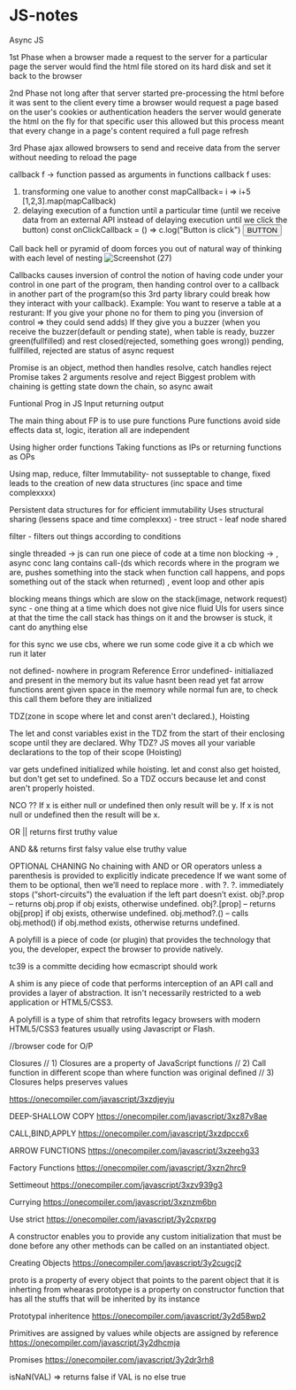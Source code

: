 # JS-notes

Async JS

1st Phase
when a browser made a request to the
server for a particular page the server
would find the html file stored on its
hard disk and set it back to the browser

2nd Phase
not long after that server started
pre-processing the html before it was
sent to the client every time a browser
would request a page based on the user's
cookies or authentication headers the
server would generate the html on the
fly for that specific user this allowed
but this process meant
that every change in a page's content
required a full page refresh

3rd Phase
ajax allowed browsers to send and receive data from
the server without needing to reload the page 

callback f -> function passed as arguments in functions
callback f uses:
1. transforming one value to another
const mapCallback= i => i+5
[1,2,3].map(mapCallback)
2. delaying execution of a function until a particular time (until we receive data from an external API instead of delaying execution until we click the button)
const onClickCallback = () => c.log("Button is click")
<button onClick={onClickCallback}>BUTTON</button>

Call back hell or pyramid of doom forces you out of natural way of thinking with each level of nesting
![Screenshot (27)](https://user-images.githubusercontent.com/67150257/155607371-c8eaad17-5e6a-4bed-9626-ba84ad507267.png)

Callbacks causes inversion of control
the notion of having code under your control in one part of the program, 
then handing control over to a callback in another part of the program(so this 3rd party library could break how they interact with your callback).
Example:
You want to reserve a table at a resturant:
If you give your phone no for them to ping you (inversion of control => they could send adds)
If they give you a buzzer (when you receive the buzzer(default or pending state), when table is ready, buzzer green(fullfilled) and rest closed(rejected, something goes wrong))
pending, fullfilled, rejected are status of async request

Promise is an object, method then handles resolve, catch handles reject
Promise takes 2 arguments resolve and reject
Biggest problem with chaining is getting state down the chain, so async await


Funtional Prog in JS
Input returning output

The main thing about FP is to use pure functions 
Pure functions avoid side effects
data st, logic, iteration all are independent

Using higher order functions
Taking functions as IPs or returning functions as OPs

Using map, reduce, filter
Immutability- not susseptable to change, fixed
leads to the creation of new data structures (inc space and time complexxxx)

Persistent data structures for for efficient immutability
Uses structural sharing (lessens space and time complexxx) - tree struct - leaf node shared 

filter - filters out things according to conditions

single threaded -> js can run one piece of code at a time
non blocking -> , async conc lang
contains call-(ds which records where in the program we are, pushes something into the stack when function call happens, and pops something out of the stack when returned)
, event loop and other apis

blocking means things which are slow on the stack(image, network request)
sync - one thing at a time which does not give nice fluid UIs for users since at that the time the call stack has things on it and the browser is stuck, it cant do anything else

for this sync we use  cbs, where we run some code give it a cb which we run it later

not defined- nowhere in program Reference Error
undefined- initialiazed and present in the memory but its value hasnt been read yet
fat arrow functions arent given space in the memory while normal fun are, to check this  call them before they are initialized

TDZ(zone in scope where let and const aren't declared.), Hoisting

The let and const variables exist in the TDZ from the start of their enclosing scope until they are declared.
Why TDZ?
JS moves all your variable declarations to the top of their scope (Hoisting)

var gets undefined initialized while hoisting.
let and const also get hoisted, but don't get set to undefined. So a TDZ occurs because let and const aren't properly hoisted.

NCO ??
If x is either null or undefined then only result will be y.
If x is not null or undefined then the result will be x.

OR ||
returns first truthy value

AND &&
returns first falsy value else truthy value

OPTIONAL CHANING
No chaining with AND or OR operators unless a parenthesis is provided to explicitly indicate precedence
If we want some of them to be optional, then we’ll need to replace more . with ?.
?. immediately stops (“short-circuits”) the evaluation if the left part doesn’t exist.
obj?.prop – returns obj.prop if obj exists, otherwise undefined.
obj?.[prop] – returns obj[prop] if obj exists, otherwise undefined.
obj.method?.() – calls obj.method() if obj.method exists, otherwise returns undefined.

A polyfill is a piece of code (or plugin) that provides the technology that you, the developer, expect the browser to provide natively. 

tc39 is a committe deciding how ecmascript should work

A shim is any piece of code that performs interception of an API call and provides a layer of abstraction. It isn't necessarily restricted to a web application or HTML5/CSS3.

A polyfill is a type of shim that retrofits legacy browsers with modern HTML5/CSS3 features usually using Javascript or Flash.

//browser code for O/P

Closures
// 1) Closures are a property of JavaScript functions
// 2) Call function in different scope than where function was original defined
// 3) Closures helps preserves values



https://onecompiler.com/javascript/3xzdjeyju

DEEP-SHALLOW COPY
https://onecompiler.com/javascript/3xz87v8ae

CALL,BIND,APPLY
https://onecompiler.com/javascript/3xzdpccx6

ARROW FUNCTIONS
https://onecompiler.com/javascript/3xzeehg33

Factory Functions
https://onecompiler.com/javascript/3xzn2hrc9

Settimeout
https://onecompiler.com/javascript/3xzv939g3

Currying
https://onecompiler.com/javascript/3xznzm6bn

Use strict
https://onecompiler.com/javascript/3y2cpxrpg

A constructor enables you to provide any custom initialization that must be done before any other methods can be called on an instantiated object.

Creating Objects
https://onecompiler.com/javascript/3y2cugcj2 

proto is a property of every object that points to the parent object that it is inherting from whearas prototype is a property on constructor function that has all the stuffs that will be inherited by its instance

Prototypal inheritence
https://onecompiler.com/javascript/3y2d58wp2

Primitives are assigned by values while objects are assigned by reference
https://onecompiler.com/javascript/3y2dhcmja


Promises
https://onecompiler.com/javascript/3y2dr3rh8

isNaN(VAL) => returns false if VAL is no else true



